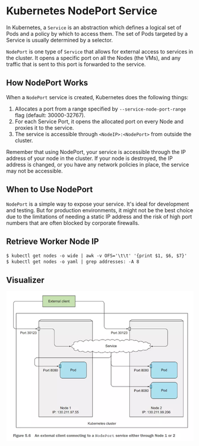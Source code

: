 # Kubernetes NodePort Service

In Kubernetes, a `Service` is an abstraction which defines a logical set of Pods and a policy by which to access them. The set of Pods targeted by a Service is usually determined by a selector.

`NodePort` is one type of `Service` that allows for external access to services in the cluster. It opens a specific port on all the Nodes (the VMs), and any traffic that is sent to this port is forwarded to the service.

## How NodePort Works

When a `NodePort` service is created, Kubernetes does the following things:

1. Allocates a port from a range specified by `--service-node-port-range` flag (default: 30000-32767).
2. For each Service Port, it opens the allocated port on every Node and proxies it to the service.
3. The service is accessible through `<NodeIP>:<NodePort>` from outside the cluster.

Remember that using NodePort, your service is accessible through the IP address of your node in the cluster. If your node is destroyed, the IP address is changed, or you have any network policies in place, the service may not be accessible.

## When to Use NodePort

`NodePort` is a simple way to expose your service. It's ideal for development and testing. But for production environments, it might not be the best choice due to the limitations of needing a static IP address and the risk of high port numbers that are often blocked by corporate firewalls.

## Retrieve Worker Node IP

```
$ kubectl get nodes -o wide | awk -v OFS='\t\t' '{print $1, $6, $7}'
$ kubectl get nodes -o yaml | grep addresses: -A 8
```

## Visualizer

![NodePort](../../images/node-port.png)
